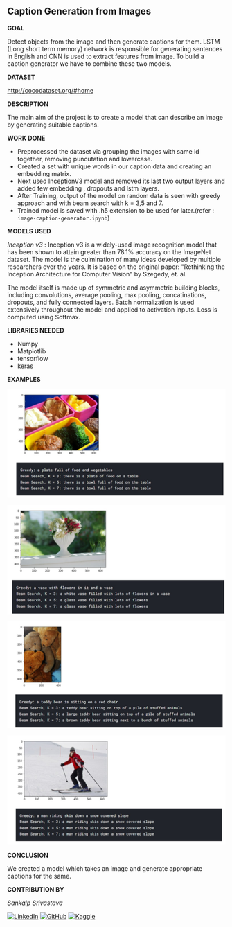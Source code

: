 **Caption Generation from Images**
-

**GOAL**

Detect objects from the image and then generate captions for them. LSTM (Long short term memory) network is responsible for generating sentences in English and CNN is used to extract features from image. To build a caption generator we have to combine these two models. 

**DATASET**

  
http://cocodataset.org/#home

**DESCRIPTION**

The main aim of the project is to create a model that can describe an image by generating suitable captions.

  

**WORK DONE**

* Preprocessed the dataset via grouping the images with same id together, removing puncutation and lowercase.
* Created a set with unique words in our caption data and creating an embedding matrix.
* Next used InceptionV3 model and removed its last two output layers and added few embedding , dropouts and lstm layers.
* After Training, output of the model on random data is seen with greedy approach and with beam search with k = 3,5 and 7.
* Trained model is saved with .h5 extension to be used for later.(refer : `image-caption-generator.ipynb`)

  

**MODELS USED**

*Inception v3* : 
Inception v3 is a widely-used image recognition model that has been shown to attain greater than 78.1% accuracy on the ImageNet dataset. The model is the culmination of many ideas developed by multiple researchers over the years. It is based on the original paper: "Rethinking the Inception Architecture for Computer Vision" by Szegedy, et. al.

The model itself is made up of symmetric and asymmetric building blocks, including convolutions, average pooling, max pooling, concatinations, dropouts, and fully connected layers. Batch normalization is used extensively throughout the model and applied to activation inputs. Loss is computed using Softmax.

**LIBRARIES NEEDED**

* Numpy
* Matplotlib
* tensorflow
* keras
  
  

**EXAMPLES**

![Example 1](../Images/example_1.jpg "Example 1")

![Example 2](../Images/example_2.jpg "Example 2")

![Example 3](../Images/example_3.jpg "Example 3")

![Example 4](../Images/example_4.jpg "Example 4")
  

**CONCLUSION**

  

We created a model which takes an image and generate appropriate captions for the same.


  

**CONTRIBUTION BY**

*Sankalp Srivastava*

  
[![LinkedIn](https://img.shields.io/badge/linkedin-%230077B5.svg?style=for-the-badge&logo=linkedin&logoColor=white)](https://www.linkedin.com/in/sankalpsrivastava-2605/) [![GitHub](https://img.shields.io/badge/github-%23121011.svg?style=for-the-badge&logo=github&logoColor=white)](https://github.com/sankalp-srivastava/) [![Kaggle](https://img.shields.io/badge/Kaggle-20BEFF?style=for-the-badge&logo=Kaggle&logoColor=white)](https://www.kaggle.com/sankalpsrivastava26)
